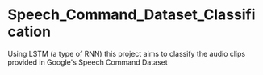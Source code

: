 # Speech_Command_Dataset_Classification
Using LSTM (a type of RNN) this project aims to classify the audio clips provided in Google's Speech Command Dataset
